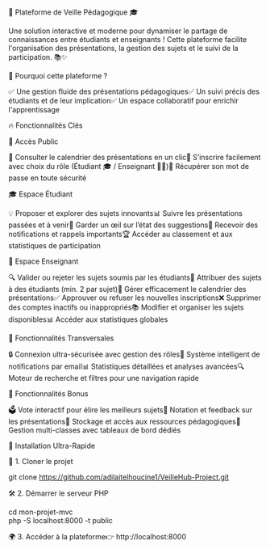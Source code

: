 🚀 Plateforme de Veille Pédagogique 🎓

Une solution interactive et moderne pour dynamiser le partage de connaissances entre étudiants et enseignants ! Cette plateforme facilite l'organisation des présentations, la gestion des sujets et le suivi de la participation. 📚✨

🌟 Pourquoi cette plateforme ?

✅ Une gestion fluide des présentations pédagogiques✅ Un suivi précis des étudiants et de leur implication✅ Un espace collaboratif pour enrichir l'apprentissage

🔥 Fonctionnalités Clés

👥 Accès Public

📅 Consulter le calendrier des présentations en un clic🔑 S’inscrire facilement avec choix du rôle (Étudiant 🎓 / Enseignant 👨‍🏫)🔄 Récupérer son mot de passe en toute sécurité

🎓 Espace Étudiant

💡 Proposer et explorer des sujets innovants📊 Suivre les présentations passées et à venir📌 Garder un œil sur l’état des suggestions📧 Recevoir des notifications et rappels importants🏆 Accéder au classement et aux statistiques de participation

🏢 Espace Enseignant

🔍 Valider ou rejeter les sujets soumis par les étudiants📝 Attribuer des sujets à des étudiants (min. 2 par sujet)📅 Gérer efficacement le calendrier des présentations✅ Approuver ou refuser les nouvelles inscriptions❌ Supprimer des comptes inactifs ou inappropriés📚 Modifier et organiser les sujets disponibles📊 Accéder aux statistiques globales

🔄 Fonctionnalités Transversales

🔒 Connexion ultra-sécurisée avec gestion des rôles📧 Système intelligent de notifications par email📊 Statistiques détaillées et analyses avancées🔍 Moteur de recherche et filtres pour une navigation rapide

🎉 Fonctionnalités Bonus

🗳️ Vote interactif pour élire les meilleurs sujets🌟 Notation et feedback sur les présentations📂 Stockage et accès aux ressources pédagogiques🏫 Gestion multi-classes avec tableaux de bord dédiés

🚀 Installation Ultra-Rapide

📅 1. Cloner le projet

git clone https://github.com/adilaitelhoucine1/VeilleHub-Project.git

🛠️ 2. Démarrer le serveur PHP

cd mon-projet-mvc  
php -S localhost:8000 -t public

🌍 3. Accéder à la plateforme👉 http://localhost:8000
